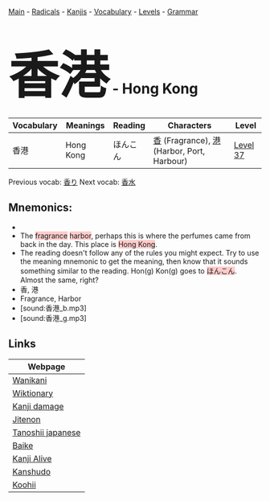 <style> bigfont {font-size: 100px}</style>
[Main](../README.md) -
[Radicals](../radicals.md) -
[Kanjis](../kanjis.md) -
[Vocabulary](../vocabulary.md) -
[Levels](../levels.md) -
[Grammar](../grammar.md)
# <bigfont> 香港</bigfont> - Hong Kong 

| Vocabulary | Meanings | Reading | Characters | Level |
| --- | --- | --- | --- | --- |
| 香港 | Hong Kong | ほんこん |  [香](../kanjis/香.md) (Fragrance), [港](../kanjis/港.md) (Harbor, Port, Harbour) | [Level 37](../levels/wk_level37.md) |

Previous vocab: [香り](香り.md) Next vocab: [香水](香水.md) 

## Mnemonics:

* 
* The <span style="background-color:#ffcccb"> fragrance</span> <span style="background-color:#ffcccb"> harbor</span>, perhaps this is where the perfumes came from back in the day. This place is <span style="background-color:#ffcccb"> Hong Kong</span>.
* The reading doesn't follow any of the rules you might expect. Try to use the meaning mnemonic to get the meaning, then know that it sounds something similar to the reading. Hon(g) Kon(g) goes to <span style="background-color:#ffcccb"> ほんこん</span>. Almost the same, right?
* 香, 港
* Fragrance, Harbor
* [sound:香港_b.mp3]
* [sound:香港_g.mp3]


## Links 

| Webpage |
| --- |
| [Wanikani          ](https://www.wanikani.com/kanji/香港) |
| [Wiktionary        ](https://en.wiktionary.org/wiki/香港) |
| [Kanji damage      ](http://www.kanjidamage.com/kanji/search?utf8=✓&q=香港) |
| [Jitenon           ](https://jitenon.com/kanji/香港) |
| [Tanoshii japanese ](https://www.tanoshiijapanese.com/dictionary/kanji.cfm?k=香港) |
| [Baike             ](https://baike.baidu.com/item/香港) |
| [Kanji Alive       ](https://app.kanjialive.com/香港) |
| [Kanshudo          ](https://www.kanshudo.com/searchmn?q=香港) |
| [Koohii            ](https://kanji.koohii.com/study/kanji/香港) |

